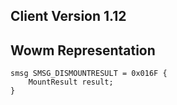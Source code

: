## Client Version 1.12

## Wowm Representation
```rust,ignore
smsg SMSG_DISMOUNTRESULT = 0x016F {
    MountResult result;    
}

```
